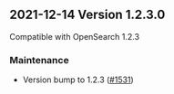 ## 2021-12-14 Version 1.2.3.0

Compatible with OpenSearch 1.2.3

### Maintenance

* Version bump to 1.2.3 ([#1531](https://github.com/opensearch-project/security/pull/1531))